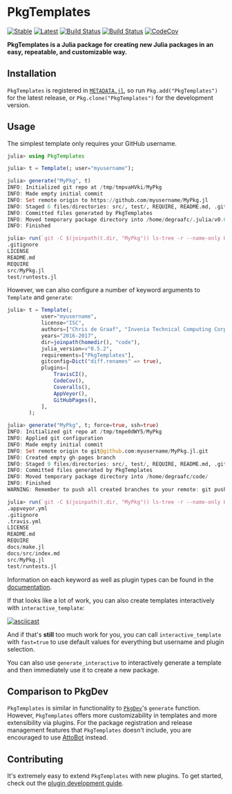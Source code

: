 # PkgTemplates

[![Stable](https://img.shields.io/badge/docs-stable-blue.svg)](https://invenia.github.io/PkgTemplates.jl/stable)
[![Latest](https://img.shields.io/badge/docs-latest-blue.svg)](https://invenia.github.io/PkgTemplates.jl/latest)
[![Build Status](https://travis-ci.org/invenia/PkgTemplates.jl.svg?branch=master)](https://travis-ci.org/invenia/PkgTemplates.jl)
[![Build Status](https://ci.appveyor.com/api/projects/status/r24xamruqlm88uti?svg=true)](https://ci.appveyor.com/project/christopher-dG/PkgTemplates-jl)
[![CodeCov](https://codecov.io/gh/invenia/PkgTemplates.jl/branch/master/graph/badge.svg)](https://codecov.io/gh/invenia/PkgTemplates.jl)

**PkgTemplates is a Julia package for creating new Julia packages in an easy,
repeatable, and customizable way.**

## Installation

`PkgTemplates` is registered in
[`METADATA.jl`](https://github.com/JuliaLang/METADATA.jl), so run
`Pkg.add("PkgTemplates")` for the latest release, or
`Pkg.clone("PkgTemplates")` for the development version.

## Usage

The simplest template only requires your GitHub username.

```julia
julia> using PkgTemplates

julia> t = Template(; user="myusername");

julia> generate("MyPkg", t)
INFO: Initialized git repo at /tmp/tmpvaHVki/MyPkg
INFO: Made empty initial commit
INFO: Set remote origin to https://github.com/myusername/MyPkg.jl
INFO: Staged 6 files/directories: src/, test/, REQUIRE, README.md, .gitignore, LICENSE
INFO: Committed files generated by PkgTemplates
INFO: Moved temporary package directory into /home/degraafc/.julia/v0.6/
INFO: Finished

julia> run(`git -C $(joinpath(t.dir, "MyPkg")) ls-tree -r --name-only HEAD`)
.gitignore
LICENSE
README.md
REQUIRE
src/MyPkg.jl
test/runtests.jl
```
However, we can also configure a number of keyword arguments to `Template` and
`generate`:

```julia
julia> t = Template(;
           user="myusername",
           license="ISC",
           authors=["Chris de Graaf", "Invenia Technical Computing Corporation"],
           years="2016-2017",
           dir=joinpath(homedir(), "code"),
           julia_version=v"0.5.2",
           requirements=["PkgTemplates"],
           gitconfig=Dict("diff.renames" => true),
           plugins=[
               TravisCI(),
               CodeCov(),
               Coveralls(),
               AppVeyor(),
               GitHubPages(),
           ],
       );

julia> generate("MyPkg", t; force=true, ssh=true)
INFO: Initialized git repo at /tmp/tmpe0dWY5/MyPkg
INFO: Applied git configuration
INFO: Made empty initial commit
INFO: Set remote origin to git@github.com:myusername/MyPkg.jl.git
INFO: Created empty gh-pages branch
INFO: Staged 9 files/directories: src/, test/, REQUIRE, README.md, .gitignore, LICENSE, docs/, .appveyor.yml, .travis.yml
INFO: Committed files generated by PkgTemplates
INFO: Moved temporary package directory into /home/degraafc/code/
INFO: Finished
WARNING: Remember to push all created branches to your remote: git push --all

julia> run(`git -C $(joinpath(t.dir, "MyPkg")) ls-tree -r --name-only HEAD`)
.appveyor.yml
.gitignore
.travis.yml
LICENSE
README.md
REQUIRE
docs/make.jl
docs/src/index.md
src/MyPkg.jl
test/runtests.jl
```

Information on each keyword as well as plugin types can be found in the
[documentation](https://invenia.github.io/PkgTemplates.jl/stable).

If that looks like a lot of work, you can also create templates interactively
with `interactive_template`:

[![asciicast](https://asciinema.org/a/bqBwff05mI7Cl9bz7EqLPMKF8.png)](https://asciinema.org/a/bqBwff05mI7Cl9bz7EqLPMKF8)

And if that's **still** too much work for you, you can call
`interactive_template` with `fast=true` to use default values for everything
but username and plugin selection.

You can also use `generate_interactive` to interactively generate a template and then
immediately use it to create a new package.

## Comparison to PkgDev

`PkgTemplates` is similar in functionality to
[`PkgDev`](https://github.com/JuliaLang/PkgDev.jl)'s `generate` function. However,
`PkgTemplates` offers more customizability in templates and more extensibility via plugins.
For the package registration and release management features that `PkgTemplates` doesn't
include, you are encouraged to use [AttoBot](https://github.com/apps/attobot) instead.

## Contributing

It's extremely easy to extend `PkgTemplates` with new plugins. To get started,
check out the
[plugin development guide](https://invenia.github.io/PkgTemplates.jl/stable/pages/plugin_development.html).

